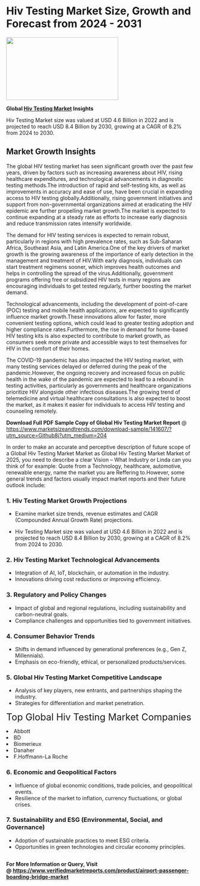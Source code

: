 <H1>Hiv Testing Market Size, Growth and Forecast from 2024 - 2031</H1><img class="aligncenter size-medium wp-image-584254" src="https://thirdeyenews.in/wp-content/uploads/2024/09/Global-Market-Research-300x168.jpeg" alt="" width="300" height="168" /><p><strong>Global&nbsp;<a href="https://www.marketsizeandtrends.com/download-sample/141607/?utm_source=Github8j?utm_medium=204">Hiv Testing Market</a> Insights</strong></p><p>Hiv Testing Market size was valued at USD 4.6 Billion in 2022 and is projected to reach USD 8.4 Billion by 2030, growing at a CAGR of 8.2% from 2024 to 2030.</p><p><h2>Market Growth Insights</h2> <p>The global HIV testing market has seen significant growth over the past few years, driven by factors such as increasing awareness about HIV, rising healthcare expenditures, and technological advancements in diagnostic testing methods.The introduction of rapid and self-testing kits, as well as improvements in accuracy and ease of use, have been crucial in expanding access to HIV testing globally.Additionally, rising government initiatives and support from non-governmental organizations aimed at eradicating the HIV epidemic are further propelling market growth.The market is expected to continue expanding at a steady rate as efforts to increase early diagnosis and reduce transmission rates intensify worldwide.</p> <p>The demand for HIV testing services is expected to remain robust, particularly in regions with high prevalence rates, such as Sub-Saharan Africa, Southeast Asia, and Latin America.One of the key drivers of market growth is the growing awareness of the importance of early detection in the management and treatment of HIV.With early diagnosis, individuals can start treatment regimens sooner, which improves health outcomes and helps in controlling the spread of the virus.Additionally, government programs offering free or subsidized HIV tests in many regions are encouraging individuals to get tested regularly, further boosting the market demand.</p> <p>Technological advancements, including the development of point-of-care (POC) testing and mobile health applications, are expected to significantly influence market growth.These innovations allow for faster, more convenient testing options, which could lead to greater testing adoption and higher compliance rates.Furthermore, the rise in demand for home-based HIV testing kits is also expected to contribute to market growth, as consumers seek more private and accessible ways to test themselves for HIV in the comfort of their homes.</p> <p>The COVID-19 pandemic has also impacted the HIV testing market, with many testing services delayed or deferred during the peak of the pandemic.However, the ongoing recovery and increased focus on public health in the wake of the pandemic are expected to lead to a rebound in testing activities, particularly as governments and healthcare organizations prioritize HIV alongside other infectious diseases.The growing trend of telemedicine and virtual healthcare consultations is also expected to boost the market, as it makes it easier for individuals to access HIV testing and counseling remotely.</p> <p><span class=""><strong>Download Full PDF Sample Copy of Global Hiv Testing Market Report</strong> @ <a href="https://www.marketsizeandtrends.com/download-sample/141607/?utm_source=Github8j?utm_medium=204" target="_blank">https://www.marketsizeandtrends.com/download-sample/141607/?utm_source=Github8j?utm_medium=204</a></span></p><p>In order to make an accurate and perceptive description of future scope of a Global&nbsp;Hiv Testing Market Market as Global&nbsp;Hiv Testing Market Market of 2025, you need to describe a clear Vision &ndash; What Industry or Linda can you think of for example: Quote from a Technology, healthcare, automotive, renewable energy, name the market you are Reffering to.However, some general trends and factors usually impact market reports and their future outlook include:</p><h3>1.&nbsp;<strong>Hiv Testing Market Growth Projections</strong></h3><ul><li>Examine market size trends, revenue estimates and CAGR (Compounded Annual Growth Rate) projections.</li><li><p>Hiv Testing Market size was valued at USD 4.6 Billion in 2022 and is projected to reach USD 8.4 Billion by 2030, growing at a CAGR of 8.2% from 2024 to 2030.</p></li></ul><h3>2.&nbsp;<strong>Hiv Testing Market Technological Advancements</strong></h3><ul><li>Integration of AI, IoT, blockchain, or automation in the industry.</li><li>Innovations driving cost reductions or improving efficiency.</li></ul><h3>3.&nbsp;<strong>Regulatory and Policy Changes</strong></h3><ul><li>Impact of global and regional regulations, including sustainability and carbon-neutral goals.</li><li>Compliance challenges and opportunities tied to government initiatives.</li></ul><h3>4.&nbsp;<strong>Consumer Behavior Trends</strong></h3><ul><li>Shifts in demand influenced by generational preferences (e.g., Gen Z, Millennials).</li><li>Emphasis on eco-friendly, ethical, or personalized products/services.</li></ul><h3>5.&nbsp;<strong>Global Hiv Testing Market Competitive Landscape</strong></h3><ul><li>Analysis of key players, new entrants, and partnerships shaping the industry.</li><li>Strategies for differentiation and market penetration.</li></ul><p data-pm-slice="1 1 []"><span style="color: inherit; font-family: inherit; font-size: 25px;">Top Global Hiv Testing Market Companies</span></p><div class="" data-test-id=""><p><li>Abbott</li><li> BD</li><li> Biomerieux</li><li> Danaher</li><li> F.Hoffmann-La Roche</li></p></div><h3>6.&nbsp;<strong>Economic and Geopolitical Factors</strong></h3><ul><li>Influence of global economic conditions, trade policies, and geopolitical events.</li><li>Resilience of the market to inflation, currency fluctuations, or global crises.</li></ul><h3>7.&nbsp;<strong>Sustainability and ESG (Environmental, Social, and Governance)</strong></h3><ul><li>Adoption of sustainable practices to meet ESG criteria.</li><li>Opportunities in green technologies and circular economy principles.</li></ul><h2><strong style="font-size: 14px;">For More Information or Query, Visit @&nbsp;</strong><a style="background-color: #ffffff; font-size: 14px;" href="https://www.marketsizeandtrends.com/report/hiv-testing-market/" target="_blank">https://www.verifiedmarketreports.com/product/airport-passenger-boarding-bridge-market</a></h2>